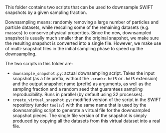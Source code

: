 This folder contains two scripts that can be used to downsample SWIFT snapshots
by a given sampling fraction.

Downsampling means: randomly removing a large number of particles and particle
datasets, while rescaling some of the remaining datasets (e.g. masses) to
conserve physical properties. Since the new, downsampled snapshot is usually
much smaller than the original snapshot, we make sure the resulting snapshot
is converted into a single file. However, we make use of multi-snapshot files
in the initial sampling phase to speed up the downsampling.

The two scripts in this folder are:
 - `downsample_snapshot.py`: actual downsampling script. Takes the input
   snapshot (as a file prefix, without the `.<rank>.hdf5` or `.hdf5` extension)
   and the output snapshot name (prefix) as arguments, as well as the sampling
   fraction and a random seed that guarantees sampling reproducibility.
   Runs in parallel (by default using 32 processes).
 - `create_virtual_snapshot.py`: modified version of the script in the SWIFT
   repository (under `tools/`) with the same name that is used by the
   downsampling script to generate a virtual file for the downsampled snapshot
   pieces. The single file version of the snapshot is simply produced by
   copying all the datasets from this virtual dataset into a real file.
